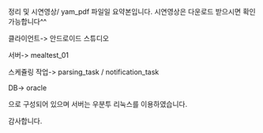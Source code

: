 정리 및 시연영상/ yam_pdf 파일일 요약본입니다.
시연영상은 다운로드 받으시면 확인가능합니다^^

클라이언트->
안드로이드 스튜디오 

서버->
mealtest_01

스케쥴링 작업->
parsing_task / 
notification_task 

DB-> oracle 

으로 구성되어 있으며
서버는 우분투 리눅스를 이용하였습니다. 


감사합니다.
